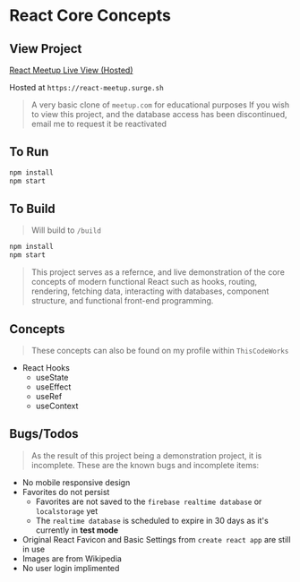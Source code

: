 # React Core Concepts

## View Project

[React Meetup Live View (Hosted)](react-meetup.surge.sh)

Hosted at `https://react-meetup.surge.sh`

> A very basic clone of `meetup.com` for educational purposes
> If you wish to view this project, and the database access has been discontinued, email me to request it be reactivated

## To Run

```bash
npm install
npm start
```

## To Build

> Will build to `/build`

```bash
npm install
npm start
```

> This project serves as a refernce, and live demonstration of the core concepts of modern functional React such as hooks, routing, rendering, fetching data, interacting with databases, component structure, and functional front-end programming.

## Concepts

> These concepts can also be found on my profile within `ThisCodeWorks`

- React Hooks
  - useState
  - useEffect
  - useRef
  - useContext

## Bugs/Todos

> As the result of this project being a demonstration project, it is incomplete. These are the known bugs and incomplete items:

- No mobile responsive design
- Favorites do not persist
  - Favorites are not saved to the `firebase realtime database` or `localstorage` yet
  - The `realtime database` is scheduled to expire in 30 days as it's currently in **test mode**
- Original React Favicon and Basic Settings from `create react app` are still in use
- Images are from Wikipedia
- No user login implimented
